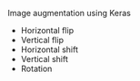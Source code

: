 Image augmentation using Keras

- Horizontal flip 
- Vertical flip 
- Horizontal shift
- Vertical shift
- Rotation

